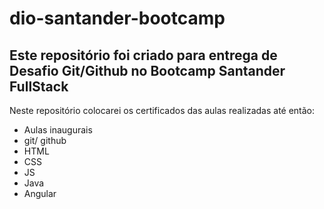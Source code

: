 # dio-santander-bootcamp
## Este repositório foi criado para entrega de Desafio Git/Github no Bootcamp Santander FullStack

Neste repositório colocarei os certificados das aulas realizadas até então:

- Aulas inaugurais
- git/ github
- HTML
- CSS
- JS
- Java
- Angular
